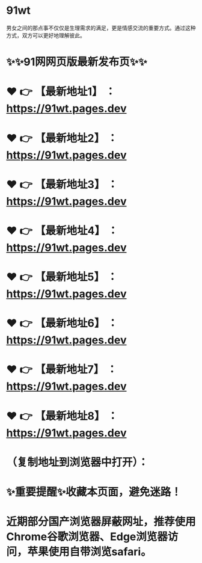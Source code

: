 # 91wt
男女之间的那点事不仅仅是生理需求的满足，更是情感交流的重要方式。通过这种方式，双方可以更好地理解彼此。

# ✨✨91网网页版最新发布页✨✨
# ❤️ 👉 【最新地址1】 ：https://91wt.pages.dev
# ❤️ 👉 【最新地址2】 ：https://91wt.pages.dev
# ❤️ 👉 【最新地址3】 ：https://91wt.pages.dev
# ❤️ 👉 【最新地址4】 ：https://91wt.pages.dev
# ❤️ 👉 【最新地址5】 ：https://91wt.pages.dev
# ❤️ 👉 【最新地址6】 ：https://91wt.pages.dev
# ❤️ 👉 【最新地址7】 ：https://91wt.pages.dev
# ❤️ 👉 【最新地址8】 ：https://91wt.pages.dev
# （复制地址到浏览器中打开）：
# ✨重要提醒✨收藏本页面，避免迷路！
# 近期部分国产浏览器屏蔽网址，推荐使用Chrome谷歌浏览器、Edge浏览器访问，苹果使用自带浏览safari。
